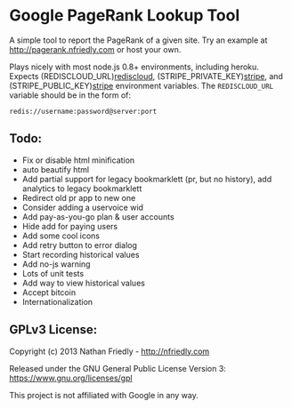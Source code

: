 Google PageRank Lookup Tool
===========================

A simple tool to report the PageRank of a given site. Try an example at 
http://pagerank.nfriedly.com or host your own. 

Plays nicely with most node.js 0.8+ environments, including heroku. Expects 
(REDISCLOUD_URL)[rediscloud],  (STRIPE_PRIVATE_KEY)[stripe], and (STRIPE_PUBLIC_KEY)[stripe] 
environment variables. The `REDISCLOUD_URL` variable should be in the form of:

    redis://username:password@server:port
    
[stripe]: https://manage.stripe.com/account/apikeys
[rediscloud]: http://redis-cloud.com/

Todo:
-----

* Fix or disable html minification
* auto beautify html
* Add partial support for legacy bookmarklett (pr, but no history), add analytics to legacy bookmarklett
* Redirect old pr app to new one
* Consider adding a uservoice wid
* Add pay-as-you-go plan & user accounts
* Hide add for paying users
* Add some cool icons
* Add retry button to error dialog
* Start recording historical values
* Add no-js warning
* Lots of unit tests
* Add way to view historical values
* Accept bitcoin
* Internationalization


GPLv3 License:
--------------

Copyright (c) 2013 Nathan Friedly - http://nfriedly.com

Released under the GNU General Public License Version 3:  https://www.gnu.org/licenses/gpl

This project is not affiliated with Google in any way.